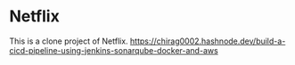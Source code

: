 # Netflix
This is a clone project of Netflix.
https://chirag0002.hashnode.dev/build-a-cicd-pipeline-using-jenkins-sonarqube-docker-and-aws
